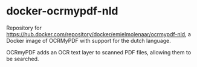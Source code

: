 # docker-ocrmypdf-nld

Repository for https://hub.docker.com/repository/docker/emielmolenaar/ocrmypdf-nld, a Docker image of OCRMyPDF with support for the dutch language.

OCRmyPDF adds an OCR text layer to scanned PDF files, allowing them to be searched.
